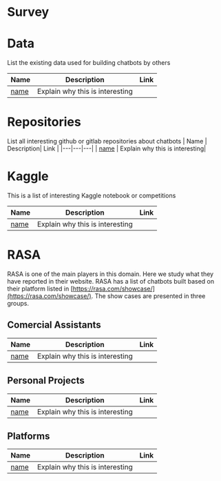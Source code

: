 # Survey

# Data
List the existing data used for building chatbots by others


| Name | Description| Link |
|---|---|---|
| [name](link) | Explain why this is interesting|


# Repositories
List all interesting github or gitlab repositories about chatbots
| Name | Description| Link |
|---|---|---|
| [name](link) | Explain why this is interesting|


# Kaggle 
This is a list of interesting Kaggle notebook or competitions

| Name | Description| Link |
|---|---|---|
| [name](link) | Explain why this is interesting|


# RASA
RASA is one of the main players in this domain. Here we study what they have reported in their website.
RASA has a list of chatbots built based on their platform listed in [https://rasa.com/showcase/](https://rasa.com/showcase/). The show cases are presented in three groups. 
 
## Comercial Assistants

| Name | Description| Link |
|---|---|---|
| [name](link) | Explain why this is interesting|


## Personal Projects


| Name | Description| Link |
|---|---|---|
| [name](link) | Explain why this is interesting|

## Platforms

| Name | Description| Link |
|---|---|---|
| [name](link) | Explain why this is interesting|

